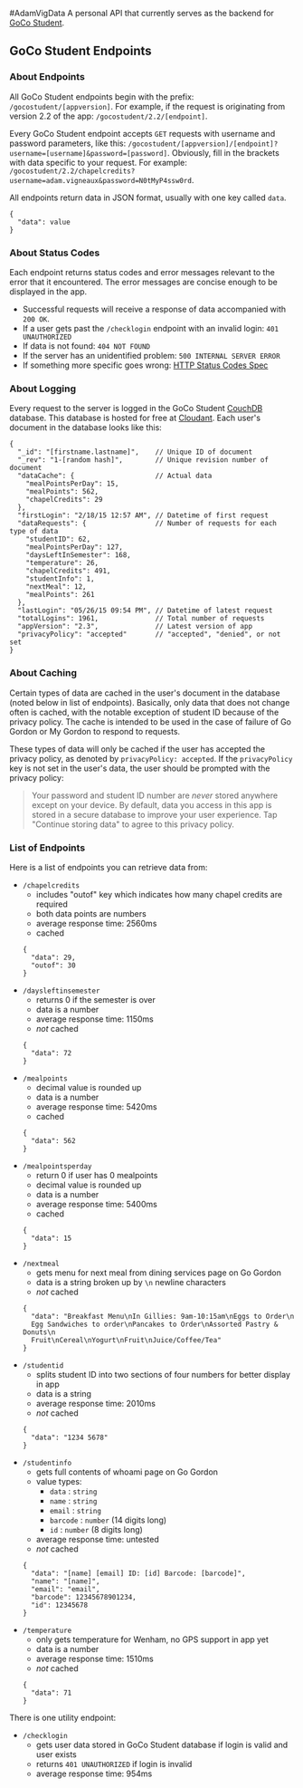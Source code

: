 #AdamVigData
A personal API that currently serves as the backend for
[GoCo Student](https://github.com/adamvig/GoCoStudent).

## GoCo Student Endpoints
### About Endpoints
All GoCo Student endpoints begin with the prefix: `/gocostudent/[appversion]`.
For example, if the request is originating from version 2.2 of the app:
`/gocostudent/2.2/[endpoint]`.

Every GoCo Student endpoint accepts `GET` requests with username and password
parameters, like this:
`/gocostudent/[appversion]/[endpoint]?username=[username]&password=[password]`.
Obviously, fill in the brackets with data specific to your request. For example:
`/gocostudent/2.2/chapelcredits?username=adam.vigneaux&password=N0tMyP4ssw0rd`.

All endpoints return data in JSON format, usually with one key called `data`.
```
{
  "data": value
}
```

### About Status Codes
Each endpoint returns status codes and error messages relevant to the error that
it encountered. The error messages are concise enough to be displayed in the app.

+ Successful requests will receive a response of data accompanied with `200 OK`.
+ If a user gets past the `/checklogin` endpoint with an invalid login:
`401 UNAUTHORIZED`
+ If data is not found: `404 NOT FOUND`
+ If the server has an unidentified problem: `500 INTERNAL SERVER ERROR`
+ If something more specific goes wrong: [HTTP Status Codes Spec](http://www.w3.org/Protocols/rfc2616/rfc2616-sec10.html)

### About Logging
Every request to the server is logged in the GoCo Student
[CouchDB](http://couchdb.apache.org/) database. This database is hosted for free
at [Cloudant](https://cloudant.com/). Each user's document in the database looks
like this:
```
{
  "_id": "[firstname.lastname]",    // Unique ID of document
  "_rev": "1-[random hash]",        // Unique revision number of document
  "dataCache": {                    // Actual data
    "mealPointsPerDay": 15,
    "mealPoints": 562,
    "chapelCredits": 29
  },
  "firstLogin": "2/18/15 12:57 AM", // Datetime of first request
  "dataRequests": {                 // Number of requests for each type of data
    "studentID": 62,
    "mealPointsPerDay": 127,
    "daysLeftInSemester": 168,
    "temperature": 26,
    "chapelCredits": 491,
    "studentInfo": 1,
    "nextMeal": 12,
    "mealPoints": 261
  },
  "lastLogin": "05/26/15 09:54 PM", // Datetime of latest request
  "totalLogins": 1961,              // Total number of requests
  "appVersion": "2.3",              // Latest version of app
  "privacyPolicy": "accepted"       // "accepted", "denied", or not set
}
```

### About Caching
Certain types of data are cached in the user's document in the database (noted
below in list of endpoints). Basically, only data that does not change often is
cached, with the notable exception of student ID because of the privacy policy.
The cache is intended to be used in the case of failure of Go Gordon or My Gordon
to respond to requests.

These types of data will only be cached if the user
has accepted the privacy policy, as denoted by `privacyPolicy: accepted`. If
the `privacyPolicy` key is not set in the user's data, the user should be
prompted with the privacy policy:

>Your password and student ID number are *never* stored anywhere except on your
>device.
> By default, data you access in this app is stored in a secure database to
>improve your user experience.
>Tap "Continue storing data" to agree to this privacy policy.

### List of Endpoints
Here is a list of endpoints you can retrieve data from:
+ `/chapelcredits`
  - includes "outof" key which indicates how many chapel credits are required
  - both data points are numbers
  - average response time: 2560ms
  - cached
  ```
  {
    "data": 29,
    "outof": 30
  }
  ```
+ `/daysleftinsemester`
  - returns 0 if the semester is over
  - data is a number
  - average response time: 1150ms
  - *not* cached
  ```
  {
    "data": 72
  }
  ```
+ `/mealpoints`
  - decimal value is rounded up
  - data is a number
  - average response time: 5420ms
  - cached
  ```
  {
    "data": 562
  }
  ```
+ `/mealpointsperday`
  - return 0 if user has 0 mealpoints
  - decimal value is rounded up
  - data is a number
  - average response time: 5400ms
  - cached
  ```
  {
    "data": 15
  }
  ```
+ `/nextmeal`
  - gets menu for next meal from dining services page on Go Gordon
  - data is a string broken up by `\n` newline characters
  - *not* cached
  ```
  {
    "data": "Breakfast Menu\nIn Gillies: 9am-10:15am\nEggs to Order\n
    Egg Sandwiches to order\nPancakes to Order\nAssorted Pastry & Donuts\n
    Fruit\nCereal\nYogurt\nFruit\nJuice/Coffee/Tea"
  }
  ```
+ `/studentid`
  - splits student ID into two sections of four numbers for better display in app
  - data is a string
  - average response time: 2010ms
  - *not* cached
  ```
  {
    "data": "1234 5678"
  }
  ```
+ `/studentinfo`
  - gets full contents of whoami page on Go Gordon
  - value types:
    + `data` : `string`
    + `name` : `string`
    + `email` : `string`
    + `barcode` : `number` (14 digits long)
    + `id` : `number` (8 digits long)
  - average response time: untested
  - *not* cached
  ```
  {
    "data": "[name] [email] ID: [id] Barcode: [barcode]",
    "name": "[name]",
    "email": "email",
    "barcode": 12345678901234,
    "id": 12345678
  }
  ```
+ `/temperature`
  - only gets temperature for Wenham, no GPS support in app yet
  - data is a number
  - average response time: 1510ms
  - *not* cached
  ```
  {
    "data": 71
  }
  ```

There is one utility endpoint:
+ `/checklogin`
  - gets user data stored in GoCo Student database if login is valid and user
  exists
  - returns `401 UNAUTHORIZED` if login is invalid
  - average response time: 954ms
